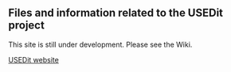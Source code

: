 ## Files and information related to the USEDit project

This site is still under development. Please see the Wiki.

[USEDit website](http://myweb.fsu.edu/aglerum/usedit.html)
